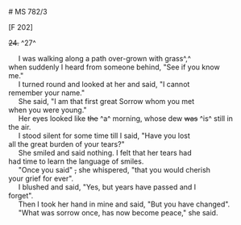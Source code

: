 # MS 782/3

[F 202]

~~24.~~ ^27^

&nbsp;&nbsp;&nbsp;&nbsp;&nbsp;I was walking along a path over-grown with grass^,^ \
when suddenly I heard from someone behind, "See if you know \
me." \
&nbsp;&nbsp;&nbsp;&nbsp;&nbsp;I turned round and looked at her and said, "I cannot \
remember your name." \
&nbsp;&nbsp;&nbsp;&nbsp;&nbsp;She said, "I am that first great Sorrow whom you met \
when you were young." \
&nbsp;&nbsp;&nbsp;&nbsp;&nbsp;Her eyes looked like ~~the~~ ^a^ morning, whose dew ~~was~~ ^is^ still in \
the air. \
&nbsp;&nbsp;&nbsp;&nbsp;&nbsp;I stood silent for some time till I said, "Have you lost \
all the great burden of your tears?" \
&nbsp;&nbsp;&nbsp;&nbsp;&nbsp;She smiled and said nothing. I felt that her tears had \
had time to learn the language of smiles. \
&nbsp;&nbsp;&nbsp;&nbsp;&nbsp;"Once you said" ~~,~~ she whispered, "that you would cherish \
your grief for ever". \
&nbsp;&nbsp;&nbsp;&nbsp;&nbsp;I blushed and said, "Yes, but years have passed and I \
forget". \
&nbsp;&nbsp;&nbsp;&nbsp;&nbsp;Then I took her hand in mine and said, "But you have changed". \
&nbsp;&nbsp;&nbsp;&nbsp;&nbsp;"What was sorrow once, has now become peace," she said.
